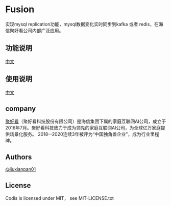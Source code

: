# Fusion
实现mysql replication功能，mysql数据变化实时同步到kafka 或者 redis，在海信聚好看公司内部广泛应用。

## 功能说明
[中文](doc/sds.md)

## 使用说明
[中文](doc/releasenotes.md)

## company
[聚好看](https://www.juhaokan.org/#/home)（聚好看科技股份有限公司）是海信集团下属的家庭互联网AI公司，成立于2016年7月。聚好看科技致力于成为领先的家庭互联网AI公司，为全球亿万家庭提供场景化服务。
2018--2020连续3年被评为“中国独角兽企业”，成为行业里程碑。

## Authors
[@liuxianpan01](https://github.com/liuxianpan01)

## License
Codis is licensed under MIT， see MIT-LICENSE.txt
